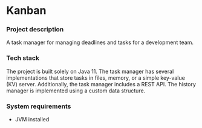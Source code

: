 # Kanban

### Project description
A task manager for managing deadlines and tasks for a development team.
### Tech stack
The project is built solely on Java 11. The task manager has several implementations that store tasks in files, memory, or a simple key-value (KV) server. Additionally, the task manager includes a REST API. The history manager is implemented using a custom data structure.
### System requirements

- JVM installed
